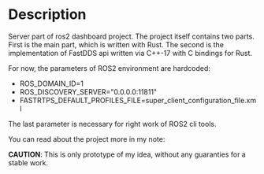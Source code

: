 # Description
Server part of ros2 dashboard project. The project itself contains two parts. First is the main part, which is written with Rust. The second is the implementation
of FastDDS api written via C++-17 with C bindings for Rust. 

For now, the parameters of ROS2 environment are hardcoded:
 - ROS_DOMAIN_ID=1
 - ROS_DISCOVERY_SERVER="0.0.0.0:11811"
 - FASTRTPS_DEFAULT_PROFILES_FILE=super_client_configuration_file.xml

The last parameter is necessary for right work of ROS2 cli tools.

You can read about the project more in my note: 

**CAUTION**: This is only prototype of my idea, without any guaranties for a stable work.
